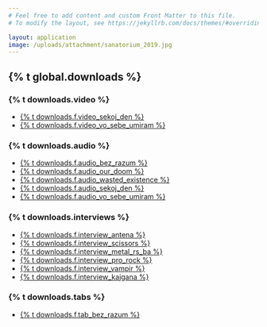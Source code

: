 ```yaml
---
# Feel free to add content and custom Front Matter to this file.
# To modify the layout, see https://jekyllrb.com/docs/themes/#overriding-theme-defaults

layout: application
image: /uploads/attachment/sanatorium_2019.jpg
---
```



<section class='downloads'>
  <h2 class='hidden'>{% t global.downloads %}</h2>
  <article class='download video'>
    <h3 class='title'>{% t downloads.video %}</h3>
    <ul>
      <li><a href="/uploads/download/Sanatorium_-_Sekoj_Den.avi">{% t downloads.f.video_sekoj_den %}</a></li>
      <li><a href="/uploads/download/Sanatorium_-_Vo_Sebe_Umiram.wmv">{% t downloads.f.video_vo_sebe_umiram %}</a></li>
    </ul>
  </article>
  <article class='download audio'>
    <h3 class='title'>{% t downloads.audio %}</h3>
    <ul>
      <li><a href="/uploads/download/Sanatorium_-_Bez_Razum_I_Svest.mp3">{% t downloads.f.audio_bez_razum %}</a></li>
      <li><a href="/uploads/download/Sanatorium_-_Our_Doom.mp3">{% t downloads.f.audio_our_doom %}</a></li>
      <li><a href="/uploads/download/Sanatorium_-_Wasted_Existence.mp3">{% t downloads.f.audio_wasted_existence %}</a></li>
      <li><a href="/uploads/download/Sanatorium_-_Sekoj_Den.mp3">{% t downloads.f.audio_sekoj_den %}</a></li>
      <li><a href="/uploads/download/Sanatorium_-_Vo_Sebe_Umiram.mp3">{% t downloads.f.audio_vo_sebe_umiram %}</a></li>
    </ul>
  </article>
  <article class='download interview'>
    <h3 class='title'>{% t downloads.interviews %}</h3>
    <ul>
      <li><a href="/uploads/download/Sanatorium_-_Antena.doc">{% t downloads.f.interview_antena %}</a></li>
      <li><a href="/uploads/download/Sanatorium_-_Scissors.doc">{% t downloads.f.interview_scissors %}</a></li>
      <li><a href="/uploads/download/Sanatorium_-_Metal_RS_BA.doc">{% t downloads.f.interview_metal_rs_ba %}</a></li>
      <li><a href="/uploads/download/Sanatorium_-_Pro_Rock.doc">{% t downloads.f.interview_pro_rock %}</a></li>
      <li><a href="/uploads/download/Sanatorium_-_Vampir.doc">{% t downloads.f.interview_vampir %}</a></li>
      <li><a href="/uploads/download/Sanatorium_-_Kajgana.doc">{% t downloads.f.interview_kajgana %}</a></li>
    </ul>
  </article>
  <article class='download tabs'>
    <h3 class='title'>{% t downloads.tabs %}</h3>
    <ul>
      <li><a href="/uploads/download/Sanatorium_-_Bez_Razum_I_Svest.txt">{% t downloads.f.tab_bez_razum %}</a></li>
    </ul>
  </article>
</section>
